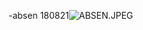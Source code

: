 -absen 180821![ABSEN.JPEG](https://user-images.githubusercontent.com/70625016/129825182-18a58aac-e732-47da-bcaa-81f3ce280bed.jpeg)


